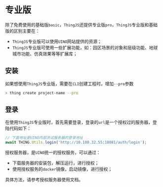 # 专业版

除了免费使用的基础版`basic`，`ThingJS`还提供专业版`pro`，`ThingJS`专业版和基础版的区别主要在：
* `ThingJS`专业版可以使用`UINO`网站提供的资源；
* `ThingJS`专业版可使用一些扩展功能，如：园区场景的对象和层级功能、地球城市功能、仿真效果等等扩展库；


## 安装
如果想使用`ThingJS`专业版，需要在`CLI`创建工程时，增加`--pro`参数

```bash
> thing create project-name --pro
```

## 登录
在使用`ThingJS`专业版时，首先需要登录，登录的`url`是一个授权过的服务器，登陆代码如下：
```javascript
// 下面地址是UINO内部测试服务器的登录地址
await THING.Utils.login('http://10.100.32.55:18081/auth/login');
```

授权服务器，是`UINO`统一的授权服务，可以通过：
* 下载服务器的安装包，解压运行，进行授权；
* 使用授权服务的`docker`镜像，启动镜像，进行授权；

具体方法，请参考授权服务器使用文档。



